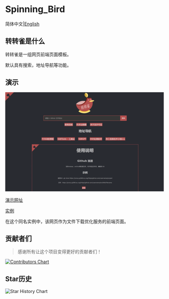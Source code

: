 # Spinning_Bird

简体中文|[English](https://github.com/PJ-568/Spinning_Bird/blob/main/README_English.md)

## 转转雀是什么

转转雀是一组网页前端页面模板。

默认具有搜索，地址导航等功能。

## 演示

<p align="center">
    <img src="https://github.com/PJ-568/Spinning_Bird/blob/main/img/%E6%BC%94%E7%A4%BA.webp">
</p>

[演示网址](https://pj568.eu.org/Spinning_Bird/)

[实例](https://proxy.pj568.eu.org/)

在这个同名实例中，该网页作为文件下载优化服务的前端页面。

## 贡献者们

> 感谢所有让这个项目变得更好的贡献者们！

[![Contributors Chart](https://contrib.rocks/image?repo=PJ-568/Spinning_Bird)](https://github.com/PJ-568/Spinning_Bird/graphs/contributors)

## Star历史

![Star History Chart](https://api.star-history.com/svg?repos=PJ-568/Spinning_Bird&type=Date)
